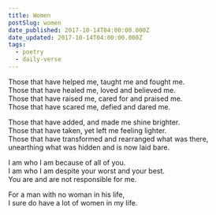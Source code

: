 ```yaml
---
title: Women
postSlug: women
date_published: 2017-10-14T04:00:00.000Z
date_updated: 2017-10-14T04:00:00.000Z
tags:
  - poetry
  - daily-verse
---
```


Those that have helped me, taught me and fought me.  
Those that have healed me, loved and believed me.  
Those that have raised me, cared for and praised me.  
Those that have scared me, defied and dared me.

Those that have added, and made me shine brighter.  
Those that have taken, yet left me feeling lighter.  
Those that have transformed and rearranged what was there,  
unearthing what was hidden and is now laid bare.

I am who I am because of all of you.  
I am who I am despite your worst and your best.  
You are and are not responsible for me.

For a man with no woman in his life,  
I sure do have a lot of women in my life.
